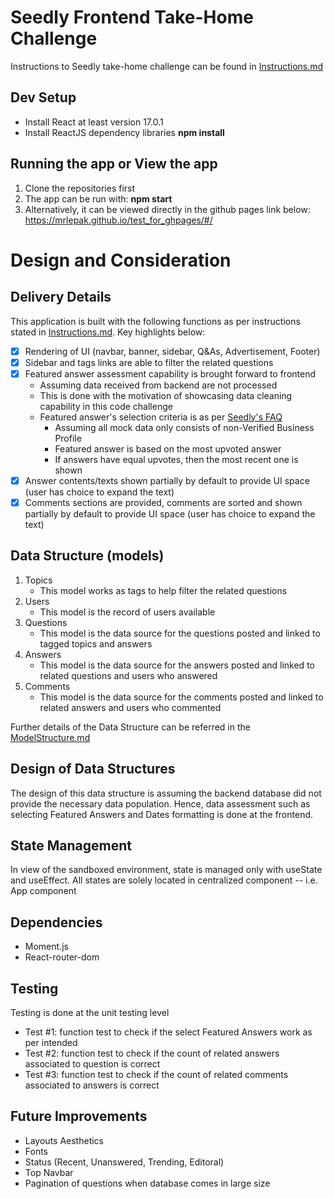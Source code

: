# Seedly Frontend Take-Home Challenge

Instructions to Seedly take-home challenge can be found in [Instructions.md](https://github.com/mrlepak/seedly-take-home-challenge/blob/main/Instructions.md)

## Dev Setup

- Install React at least version 17.0.1
- Install ReactJS dependency libraries **npm install**

## Running the app or View the app

1. Clone the repositories first
2. The app can be run with: **npm start**
3. Alternatively, it can be viewed directly in the github pages link below:
   https://mrlepak.github.io/test_for_ghpages/#/

# Design and Consideration

## Delivery Details

This application is built with the following functions as per instructions stated in [Instructions.md](https://github.com/mrlepak/seedly-take-home-challenge/blob/main/Instructions.md). Key highlights below:

- [x] Rendering of UI (navbar, banner, sidebar, Q&As, Advertisement, Footer)
- [x] Sidebar and tags links are able to filter the related questions
- [x] Featured answer assessment capability is brought forward to frontend
  - Assuming data received from backend are not processed
  - This is done with the motivation of showcasing data cleaning capability in this code challenge
  - Featured answer's selection criteria is as per [Seedly's FAQ](https://support.seedly.sg/hc/en-us/articles/900003311886-Managing-your-Questions-and-Answers)
    - Assuming all mock data only consists of non-Verified Business Profile
    - Featured answer is based on the most upvoted answer
    - If answers have equal upvotes, then the most recent one is shown
- [x] Answer contents/texts shown partially by default to provide UI space (user has choice to expand the text)
- [x] Comments sections are provided, comments are sorted and shown partially by default to provide UI space (user has choice to expand the text)

## Data Structure (models)

1. Topics
   - This model works as tags to help filter the related questions
2. Users
   - This model is the record of users available
3. Questions
   - This model is the data source for the questions posted and linked to tagged topics and answers
4. Answers
   - This model is the data source for the answers posted and linked to related questions and users who answered
5. Comments
   - This model is the data source for the comments posted and linked to related answers and users who commented

Further details of the Data Structure can be referred in the [ModelStructure.md](https://github.com/mrlepak/seedly-take-home-challenge/blob/main/public/models/ModelStructure.md)

## Design of Data Structures

The design of this data structure is assuming the backend database did not provide the necessary data population.
Hence, data assessment such as selecting Featured Answers and Dates formatting is done at the frontend.

## State Management

In view of the sandboxed environment, state is managed only with useState and useEffect.
All states are solely located in centralized component -- i.e. App component

## Dependencies

- Moment.js
- React-router-dom

## Testing

Testing is done at the unit testing level

- Test #1: function test to check if the select Featured Answers work as per intended
- Test #2: function test to check if the count of related answers associated to question is correct
- Test #3: function test to check if the count of related comments associated to answers is correct

## Future Improvements

- Layouts Aesthetics
- Fonts
- Status (Recent, Unanswered, Trending, Editoral)
- Top Navbar
- Pagination of questions when database comes in large size
